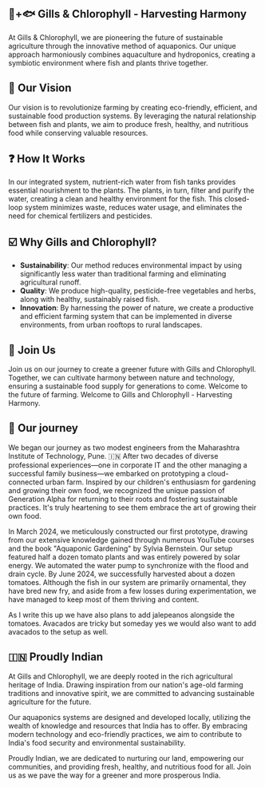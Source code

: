 ## 🌿+🐟 Gills & Chlorophyll - Harvesting Harmony 

At Gills & Chlorophyll, we are pioneering the future of sustainable agriculture through the innovative method of aquaponics. Our unique approach harmoniously combines aquaculture and hydroponics, creating a symbiotic environment where fish and plants thrive together.

## 🔭 Our Vision

Our vision is to revolutionize farming by creating eco-friendly, efficient, and sustainable food production systems. By leveraging the natural relationship between fish and plants, we aim to produce fresh, healthy, and nutritious food while conserving valuable resources.

## ❓ How It Works

In our integrated system, nutrient-rich water from fish tanks provides essential nourishment to the plants. The plants, in turn, filter and purify the water, creating a clean and healthy environment for the fish. This closed-loop system minimizes waste, reduces water usage, and eliminates the need for chemical fertilizers and pesticides.

## ☑️ Why Gills and Chlorophyll?

- __Sustainability__: Our method reduces environmental impact by using significantly less water than traditional farming and eliminating agricultural runoff.
- __Quality__: We produce high-quality, pesticide-free vegetables and herbs, along with healthy, sustainably raised fish.
- __Innovation__: By harnessing the power of nature, we create a productive and efficient farming system that can be implemented in diverse environments, from urban rooftops to rural landscapes.

## 🤝 Join Us

Join us on our journey to create a greener future with Gills and Chlorophyll. Together, we can cultivate harmony between nature and technology, ensuring a sustainable food supply for generations to come.
Welcome to the future of farming. Welcome to Gills and Chlorophyll - Harvesting Harmony.

## 📑 Our journey

We began our journey as two modest engineers from the Maharashtra Institute of Technology, Pune. 🇮🇳 After two decades of diverse professional experiences—one in corporate IT and the other managing a successful family business—we embarked on prototyping a cloud-connected urban farm. Inspired by our children's enthusiasm for gardening and growing their own food, we recognized the unique passion of Generation Alpha for returning to their roots and fostering sustainable practices. It's truly heartening to see them embrace the art of growing their own food.

In March 2024, we meticulously constructed our first prototype, drawing from our extensive knowledge gained through numerous YouTube courses and the book "Aquaponic Gardening" by Sylvia Bernstein. Our setup featured half a dozen tomato plants and was entirely powered by solar energy. We automated the water pump to synchronize with the flood and drain cycle. By June 2024, we successfully harvested about a dozen tomatoes. Although the fish in our system are primarily ornamental, they have bred new fry, and aside from a few losses during experimentation, we have managed to keep most of them thriving and content.

As I write this up we have also plans to add jalepeanos alongside the tomatoes. Avacados are tricky but someday yes we would also want to add avacados to the setup as well.

## 🇮🇳 Proudly Indian

At Gills and Chlorophyll, we are deeply rooted in the rich agricultural heritage of India. Drawing inspiration from our nation's age-old farming traditions and innovative spirit, we are committed to advancing sustainable agriculture for the future. 

Our aquaponics systems are designed and developed locally, utilizing the wealth of knowledge and resources that India has to offer. By embracing modern technology and eco-friendly practices, we aim to contribute to India's food security and environmental sustainability. 

Proudly Indian, we are dedicated to nurturing our land, empowering our communities, and providing fresh, healthy, and nutritious food for all. Join us as we pave the way for a greener and more prosperous India.

